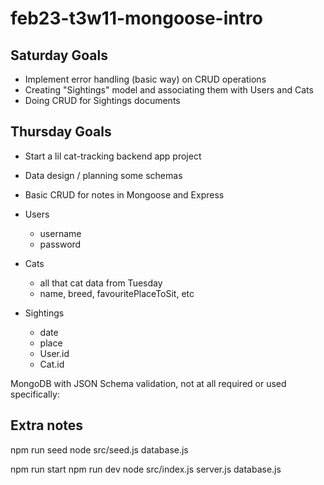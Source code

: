 # feb23-t3w11-mongoose-intro

## Saturday Goals

- Implement error handling (basic way) on CRUD operations
- Creating "Sightings" model and associating them with Users and Cats 
- Doing CRUD for Sightings documents


## Thursday Goals

- Start a lil cat-tracking backend app project
- Data design / planning some schemas
- Basic CRUD for notes in Mongoose and Express


- Users 
	- username
	- password
- Cats 
	- all that cat data from Tuesday 
	- name, breed, favouritePlaceToSit, etc 
- Sightings 
	- date
	- place
	- User.id
	- Cat.id 


MongoDB with JSON Schema validation, not at all required or used specifically:
<!-- db.createCollection("messages", {
   validator: {
      $jsonSchema: {
         bsonType: "object",
         // the required fields, no message without any of these fields
         required: [ "text", "user", "likes"],
         properties: {
            text: {
               bsonType: "string",
               description: "must be a string and is required"
            }, -->




## Extra notes 

npm run seed
node src/seed.js
	database.js

npm run start
npm run dev
node src/index.js
	server.js
		database.js 


